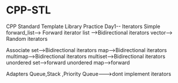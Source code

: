 # CPP-STL
CPP Standard Template Library Practice
Day1--
Iterators
Simple 
forward_list--> Forward iterator
list -->Bidirectional iterators
vector--> Random iterators

Associate
set-->Bidirectional iterators
map-->Bidirectional iterators
multimap-->Bidirectional iterators
multiset-->Bidirectional iterators
unordered set-->forward
unordered map-->forward

Adapters
Queue,Stack ,Priority Queue--->dont implement iterators
